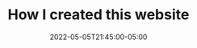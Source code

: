 ---
title: "How I created this website"
date: 2022-05-05T21:45:00-05:00
hero: /images/posts/writing-posts/Warehouse.jpg
#hero: /images/posts/writing-posts/analytics.svg
description: How to create a personal portfolio website using Hugo
theme: Toha
menu:
  sidebar:
    name: Personal Website 
    identifier: personal-website
    weight: 500
---